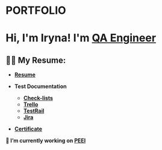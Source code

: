 # PORTFOLIO
<h1>Hi, I'm Iryna! I'm <a href="https://github.com/IrynaPrn/Personal">QA Engineer</a></h1>

<h2>👨‍💻 My Resume:</h2>

- <b>[Resume](https://drive.google.com/file/d/1iXScnxJYOPUYUerh8MW2bMUN--yA4suG/view?usp=drive_link)
- <b>Test Documentation</b>
  - [Check-lists](https://docs.google.com/spreadsheets/d/18DraS8p16w551UYT0me9VVrR7kzEP51EAYMaUDTHrSE/edit?usp=drive_link) <b>
  - [Trello](https://trello.com/b/WWKjsUgg)
  - [TestRail](https://www.dropbox.com/scl/fo/mx8tnm304zowge2rymi5c/AN0ZqqGq_rF3brUSkpgNX4U?rlkey=tjvucy2csm5mqq2jukdxm9kyv&st=izxy09ja&dl=0)
  - [Jira](https://www.dropbox.com/scl/fo/l9iay9509ftounq7m6pxe/AHN3L92pOVG1gSqAELFAmW8?rlkey=03t9fay81s0bplt27ihfuq9bu&st=szyhl030&dl=0)

 - <b>[Certificate](https://www.dropbox.com/scl/fo/ipjfrsdy0frfhh9pcktpq/ALGe5-FXVYc0dt8HjX2QB7A?rlkey=0u1b30vaw5l2tbapgj9nknado&st=ldwy0r53&dl=0)</b>

🔭 I’m currently working on [PEEI](https://peei.org.ua/uk)
